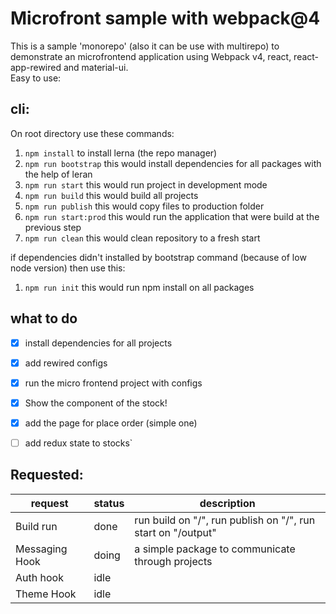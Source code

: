 # Microfront sample with webpack@4

This is a sample 'monorepo' (also it can be use with multirepo) to demonstrate an microfrontend application
using Webpack v4, react, react-app-rewired and material-ui.  
Easy to use:
## cli: 

On root directory use these commands:  

1. `npm install` to install lerna (the repo manager)
1. `npm run bootstrap` this would install dependencies for all packages with the help of leran
1. `npm run start` this would run project in development mode
1. `npm run build` this would build all projects
1. `npm run publish` this would copy files to production folder
1. `npm run start:prod` this would run the application that were build at the previous step
1. `npm run clean` this would clean repository to a fresh start  


if dependencies didn't installed by bootstrap command (because of low node version) then use this:
1. `npm run init` this would run npm install on all packages


## what to do

- [x] install dependencies for all projects
- [x] add rewired configs
- [x] run the micro frontend project with configs
- [x] Show the component of the stock!
- [x] add the page for place order (simple one)
- [ ] add redux state to stocks`



## Requested:

| request | status | description |
| --- | --- | --- |
| Build run | done | run build on "/", run publish on "/", run start on "/output" |
| Messaging Hook | doing | a simple package to communicate through projects |
| Auth hook | idle |  |
| Theme Hook | idle |  |
